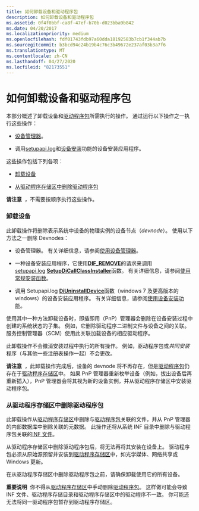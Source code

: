 ```yaml
---
title: 如何卸载设备和驱动程序包
description: 如何卸载设备和驱动程序包
ms.assetid: 0f4f0bbf-ca8f-47ef-b70b-d023bba9b842
ms.date: 04/20/2017
ms.localizationpriority: medium
ms.openlocfilehash: fdf01743fdb97a60dda18192583b7cb1f344ab7b
ms.sourcegitcommit: b3bcd94c24b19b4c76c3b49672e237af03b3a7f6
ms.translationtype: MT
ms.contentlocale: zh-CN
ms.lasthandoff: 04/27/2020
ms.locfileid: "82173551"
---
```

# <a name="how-devices-and-driver-packages-are-uninstalled"></a>如何卸载设备和驱动程序包


本部分概述了卸载设备和[驱动程序包](driver-packages.md)所需执行的操作。 通过运行以下操作之一执行这些操作：

-   [设备管理器](using-device-manager.md)。

-   调用[setupapi.log](setupapi.md)和[设备安装](https://docs.microsoft.com/previous-versions/ff541299(v=vs.85))功能的设备安装应用程序。

这些操作包括下列各项：

-   [卸载设备](#uninstalling-the-device)

-   [从驱动程序存储区中删除驱动程序包](#deleting-a-driver-package-from-the-driver-store)

**请注意**  ，不需要按顺序执行这些操作。

 

### <a name="uninstalling-the-device"></a><a href="" id="uninstalling-the-device"></a>卸载设备

此卸载操作将删除表示系统中设备的物理实例的设备节点（*devnode*）。 使用以下方法之一删除 Devnodes：

-   设备管理器。 有关详细信息，请参阅[使用设备管理器](using-device-manager.md)。

-   一种设备安装应用程序，它使用[**DIF_REMOVE**](https://docs.microsoft.com/windows-hardware/drivers/install/dif-remove)的请求来调用[setupapi.log](setupapi.md) [**SetupDiCallClassInstaller**](https://docs.microsoft.com/windows/desktop/api/setupapi/nf-setupapi-setupdicallclassinstaller)函数。 有关详细信息，请参阅[使用常规安装函数](using-general-setup-functions.md)。

-   调用 Setupapi.log [**DiUninstallDevice**](https://docs.microsoft.com/windows/desktop/api/newdev/nf-newdev-diuninstalldevice)函数（windows 7 及更高版本的 windows）的设备安装应用程序。 有关详细信息，请参阅[使用设备安装功能](using-device-installation-functions.md)。

使用其中一种方法卸载设备时，即插即用（PnP）管理器会删除在设备安装过程中创建的系统状态的子集。 例如，它删除驱动程序二进制文件与设备之间的关联。 服务控制管理器（SCM）使用此关联加载设备的相应驱动程序。

此卸载操作不会撤消安装过程中执行的所有操作。 例如，驱动程序包或*共同安装*程序（与其他一些注册表操作一起）不会更改。

**请注意**  ，此卸载操作完成后，设备的 devnode 将不再存在，但是[驱动程序包](driver-packages.md)仍存在于[驱动程序存储区](driver-store.md)中。 如果 PnP 管理器重新枚举设备（例如，拔出设备后再重新插入），PnP 管理器会将其视为新的设备实例，并从驱动程序存储区中安装驱动程序包。

 

### <a name="deleting-a-driver-package-from-the-driver-store"></a><a href="" id="deleting-a-driver-package-from-the-driver-store"></a>从驱动程序存储区中删除驱动程序包

此卸载操作从[驱动程序存储区](driver-store.md)中删除与[驱动程序包](driver-packages.md)关联的文件，并从 PnP 管理器的内部数据库中删除关联的元数据。 此操作还将从系统 INF 目录中删除与驱动程序包关联的[INF 文件](overview-of-inf-files.md)。

从驱动程序存储区中删除驱动程序包后，将无法再将其安装在设备上。 驱动程序包必须从原始源预留并安装到[驱动程序存储区](driver-store.md)中，如光学媒体、网络共享或 Windows 更新。

在从驱动程序存储区中删除驱动程序包之前，请确保卸载使用它的所有设备。

**重要说明**  你不得从[驱动程序存储区](driver-store.md)中手动删除[驱动程序包](driver-packages.md)。 这样做可能会导致 INF 文件、驱动程序存储目录和驱动程序存储区中的驱动程序不一致。 你可能还无法将同一驱动程序包暂存到驱动程序存储区。

 


 

 





